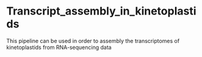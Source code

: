 # Transcript_assembly_in_kinetoplastids
This pipeline can be used in order to assembly the transcriptomes of kinetoplastids from RNA-sequencing data
